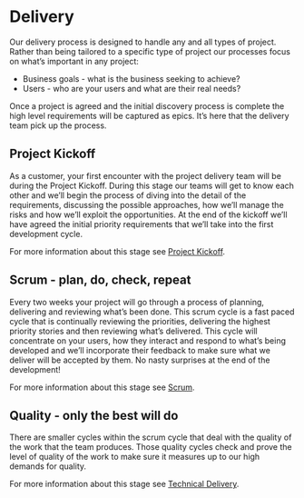# Delivery

Our delivery process is designed to handle any and all types of project. Rather than being tailored to a specific type of project our processes focus on what’s important in any project:

* Business goals - what is the business seeking to achieve?
* Users - who are your users and what are their real needs?

Once a project is agreed and the initial discovery process is complete the high level requirements will be captured as epics. It’s here that the delivery team pick up the process.

## Project Kickoff

As a customer, your first encounter with the project delivery team will be during the Project Kickoff. During this stage our teams will get to know each other and we’ll begin the process of diving into the detail of the requirements, discussing the possible approaches, how we’ll manage the risks and how we’ll exploit the opportunities. At the end of the kickoff we’ll have agreed the initial priority requirements that we’ll take into the first development cycle.

For more information about this stage see [Project Kickoff](/delivery_recipe/Delivery/kick_starting_a_project.md).

## Scrum - plan, do, check, repeat

Every two weeks your project will go through a process of planning, delivering and reviewing what’s been done. This scrum cycle is a fast paced cycle that is continually reviewing the priorities, delivering the highest priority stories and then reviewing what’s delivered. This cycle will concentrate on your users, how they interact and respond to what’s being developed and we’ll incorporate their feedback to make sure what we deliver will be accepted by them. No nasty surprises at the end of the development!

For more information about this stage see [Scrum](delivery_recipe/scrum.md).

## Quality - only the best will do

There are smaller cycles within the scrum cycle that deal with the quality of the work that the team produces. Those quality cycles check and prove the level of quality of the work to make sure it measures up to our high demands for quality.

For more information about this stage see [Technical Delivery](delivery_recipe/technical-delivery/README.md).